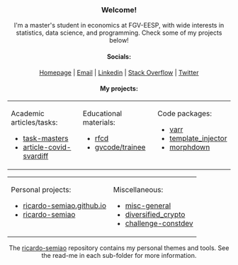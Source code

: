 <link rel="stylesheet" href="https://cdnjs.cloudflare.com/ajax/libs/font-awesome/5.15.3/css/all.min.css">

<h3 align="center">Welcome!</h3>

<p align="center">I'm a master's student in economics at FGV-EESP, with wide interests in statistics, data science, and programming. Check some of my projects below!</p>


<h4 align="center">Socials:</h4>
<p align="center">
    <a href="https://ricardo-semiao.github.io/"><i class="fas fa-globe"></i> Homepage</a> |
    <a href="mailto:ricardo.semiao@outlook.com"><i class="fas fa-envelope"></i> Email</a> |
    <a href="https://linkedin.com/in/ricardo-semiao"><i class="fab fa-linkedin"></i> Linkedin</a> |
    <a href="https://stackoverflow.com/users/13048728"><i class="fab fa-stack-overflow"></i> Stack Overflow</a> |
    <a href="https://twitter.com/ricardo_semiao"><i class="fab fa-twitter"></i> Twitter</a>
</p>

<h4 align="center">My projects:</h4>
<div align="center">
<table>
    <tr>
        <td valign="top">
            <p>Academic articles/tasks:</p>
            <ul>
                <li><a href="https://github.com/ricardo-semiao/task-masters" data-explanation="Empirical and theoretical tasks from my masters degree, spamming several courses, with lots of econometrics.">task-masters</a></li>
                <li><a href="https://github.com/ricardo-semiao/article-covid-svardiff" data-explanation="My graduation thesis. Its goal was to estimate the effect of the Brazilian vaccination policy, by comparing Structural VAR models before and after the start of its implementation.">article-covid-svardiff</a><span></li>
            </ul>
        </td>
        <td valign="top">
            <p>Educational materials:</p>
            <ul>
                <li><a href="https://ricardo-semiao.github.io/rfcd" data-explanation="An educational book on the R language. Authorial, but inspired by existing literature. It is in construction and available in the navbar above.">rfcd</a></li>
                <li><a href="https://github.com/gvcode/trainee" data-explanation="A Python course for the trainees of GVCode, a programming study group from FGV. Written with a team of colleagues, originally lead by me.">gvcode/trainee</a></li>
            </ul>
        </td>
        <td valign="top">
			<p>Code packages:</p>
			<ul>
				<li><a href="https://ricardo-semiao.github.io/varr" data-explanation="A R package for commonly needed ggplot graphs and utility functions on Vector Auto-Regressive analysis.">varr</a></li>
				<li><a href="https://github.com/ricardo-semiao/ricardo-semiao/tree/main/packages/template_injector" data-explanation="A simple, custom build, HTML template engine built in Python. It was built to power this site.">template_injector</a></li>
				<li><a href="https://github.com/ricardo-semiao/morphdown" data-explanation="A R package to programmatically change the structure of R Markdown files. Built to convert my book 'RFCD' into course-friendly slide presentations.">morphdown</a></li>
			</ul>
        </td>
    </tr>
</table>
</div>

<div align="center">
<table>
    <tr>
        <td valign="top">
			<p>Personal projects:</p>
			<ul>
				<li><a href="https://github.com/ricardo-semiao/ricardo-semiao.github.io/" data-explanation="My personal site. It includes the Home and CV tabs, and the common templates used in other published projects.">ricardo-semiao.github.io</a></li>
				<li><a href="https://github.com/ricardo-semiao/ricardo-semiao/" data-explanation="A GitHub repository for storing my personal palette, file templates, etc.">ricardo-semiao</a></li>
			</ul>
        </td>
        <td valign="top">
			<p>Miscellaneous:</p>
			<ul>
                <li><a href="https://github.com/ricardo-semiao/misc-general" data-explanation="Miscellaneous projects, most for fun or for learning, with questionable quality.">misc-general</a></li>
				<li><a href="https://github.com/mevaldt/diversified_crypto" data-explanation="A R Shiny app for crypto portfolio optimization and analysis. Built in a project for Ripple.">diversified_crypto</a></li>
				<li><a href="https://github.com/ricardo-semiao/challenge-constdev" data-explanation="A ML model to predict the investment flow at BOVESPA, for the 2022 Constellation A.M. Dev Challenge.">challenge-constdev</a></li>
			</ul>
        </td>
    </tr>
</table>
</div>

<div align="center">
    <p>The <a href="https://github.com/ricardo-semiao/ricardo-semiao">ricardo-semiao</a> repository contains my personal themes and tools. See the read-me in each sub-folder for more information.</p>
</div>

